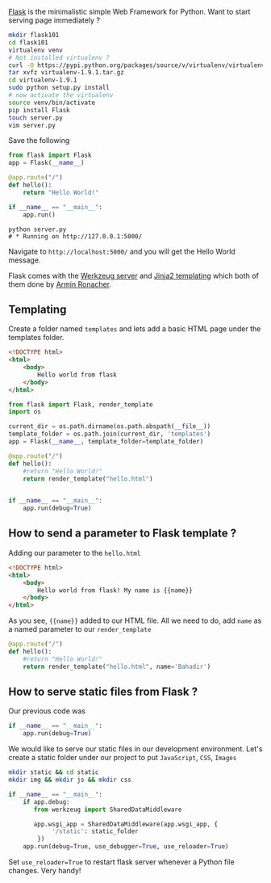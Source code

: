 [Flask](http://flask.pocoo.org/) is the minimalistic simple Web Framework for Python. 
Want to start serving page immediately ? 


```bash
mkdir flask101
cd flask101
virtualenv venv
# Not installed virtualenv ? 
curl -O https://pypi.python.org/packages/source/v/virtualenv/virtualenv-1.9.1.tar.gz
tar xvfz virtualenv-1.9.1.tar.gz
cd virtualenv-1.9.1
sudo python setup.py install
# now activate the virtualenv
source venv/bin/activate
pip install Flask
touch server.py
vim server.py
```

Save the following 

```python
from flask import Flask
app = Flask(__name__)

@app.route("/")
def hello():
    return "Hello World!"

if __name__ == "__main__":
    app.run()
```

```shell
python server.py
# * Running on http://127.0.0.1:5000/
```

Navigate to ```http://localhost:5000/``` and you will get the Hello World message.

Flask comes with the [Werkzeug server](http://werkzeug.pocoo.org/) and [Jinja2 templating](http://jinja.pocoo.org/) which both of them done by [Armin Ronacher](http://lucumr.pocoo.org/projects/).

Templating
-----------------

Create a folder named ```templates``` and lets add a basic HTML page under the templates folder.
```html
<!DOCTYPE html>
<html>
    <body>
        Hello world from flask
    </body>
</html>
```


```python
from flask import Flask, render_template
import os

current_dir = os.path.dirname(os.path.abspath(__file__))
template_folder = os.path.join(current_dir, 'templates')
app = Flask(__name__, template_folder=template_folder)

@app.route("/")
def hello():
    #return "Hello World!"
    return render_template("hello.html")
    

if __name__ == "__main__":
    app.run(debug=True)
```

How to send a parameter to Flask template ?
--------------------------------------------

Adding our parameter to the ```hello.html```

```html
<!DOCTYPE html>
<html>
    <body>
        Hello world from flask! My name is {{name}}
    </body>
</html>
```

As you see, <code>{{name}}</code> added to our HTML file. All we need to do, add ```name``` as a named parameter to our
<code>render_template</code>

```python
@app.route("/")
def hello():
    #return "Hello World!"
    return render_template("hello.html", name='Bahadir')
```

How to serve static files from Flask ? 
-------------------------------------

Our previous code was 

```python
if __name__ == "__main__":
    app.run(debug=True)
```

We would like to serve our static files in our development environment. Let's create a static folder under our project
to put <code>JavaScript</code>, <code>CSS</code>, <code>Images</code>

```bash
mkdir static && cd static
mkdir img && mkdir js && mkdir css
```

```python
if __name__ == "__main__":
    if app.debug:
       from werkzeug import SharedDataMiddleware

       app.wsgi_app = SharedDataMiddleware(app.wsgi_app, {
            '/static': static_folder
        })
    app.run(debug=True, use_debugger=True, use_reloader=True)

```

Set <code>use_reloader=True</code> to restart flask server whenever a Python file changes. Very handy!
